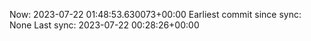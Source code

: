 Now: 2023-07-22 01:48:53.630073+00:00 Earliest commit since sync: None Last sync: 2023-07-22 00:28:26+00:00
